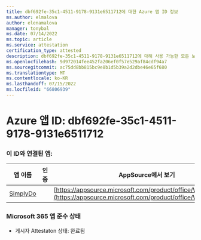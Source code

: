 ```yaml
---
title: dbf692fe-35c1-4511-9178-9131e6511712에 대한 Azure 앱 ID 정보
ms.author: elmalova
author: elenamalova
manager: tonybal
ms.date: 07/14/2022
ms.topic: article
ms.service: attestation
certification_type: attested
description: dbf692fe-35c1-4511-9178-9131e6511712에 대해 사용 가능한 모든 보안 및 규정 준수 정보입니다.
ms.openlocfilehash: 9d972014fee452fa206ef0f57e529af84cdf94a7
ms.sourcegitcommit: ac75dd8bb815bc9e8b1d5b39a2d2dbe46e65f680
ms.translationtype: MT
ms.contentlocale: ko-KR
ms.lasthandoff: 07/15/2022
ms.locfileid: "66806939"
---
```

# <a name="azure-app-id-dbf692fe-35c1-4511-9178-9131e6511712"></a>Azure 앱 ID: dbf692fe-35c1-4511-9178-9131e6511712


### <a name="apps-associated-with-this-id"></a>이 ID와 연결된 앱:
| **앱 이름** | **인증** | **AppSource에서 보기** |
|--------------|---------------|-----------------------|
| [SimplyDo](../forward/WA200004248.md) |  | [https://appsource.microsoft.com/product/office/WA200004248](https://appsource.microsoft.com/product/office/WA200004248) |

### <a name="microsoft-365-app-compliance-status"></a>Microsoft 365 앱 준수 상태
- 게시자 Attestaton 상태: 완료됨
